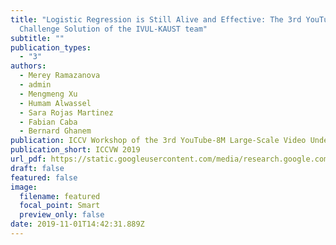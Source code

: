 ```yaml
---
title: "Logistic Regression is Still Alive and Effective: The 3rd YouTube 8M
  Challenge Solution of the IVUL‑KAUST team"
subtitle: ""
publication_types:
  - "3"
authors:
  - Merey Ramazanova
  - admin
  - Mengmeng Xu
  - Humam Alwassel
  - Sara Rojas Martinez
  - Fabian Caba
  - Bernard Ghanem
publication: ICCV Workshop of the 3rd YouTube-8M Large-Scale Video Understanding, 2019
publication_short: ICCVW 2019
url_pdf: https://static.googleusercontent.com/media/research.google.com/en//youtube8m/workshop2019/c_15.pdf
draft: false
featured: false
image:
  filename: featured
  focal_point: Smart
  preview_only: false
date: 2019-11-01T14:42:31.889Z
---
```

